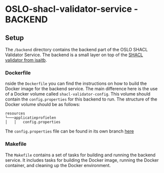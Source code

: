 # OSLO-shacl-validator-service - BACKEND

## Setup
The `/backend` directory contains the backend part of the OSLO SHACL Validator Service. The backend is a small layer on top of the [SHACL validator from isaitb](https://hub.docker.com/r/isaitb/shacl-validator). 

### Dockerfile

nside the `Dockerfile` you can find the instructions on how to build the Docker image for the backend service. The main difference here is the use of a Docker volume called `shacl-validator-config`. This volume should contain the `config.properties` for this backend to run. The structure of the Docker volume should be as follows:

```
resources  
└───applicatieprofielen
│   │   config.properties
```

The `config.properties` file can be found in its own branch [here](https://raw.githubusercontent.com/Informatievlaanderen/OSLO-shacl-validator-service/config/config.properties)

### Makefile

The `Makefile` contains a set of tasks for building and running the backend service. It includes tasks for building the Docker image, running the Docker container, and cleaning up the Docker environment.